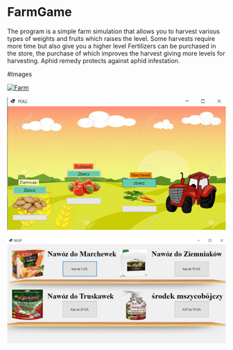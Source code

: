 # FarmGame
The program is a simple farm simulation that allows you to harvest various types of weights and fruits
which raises the level. Some harvests require more time but also give you a higher level
Fertilizers can be purchased in the store, the purchase of which improves the harvest giving more
levels for harvesting. Aphid remedy protects against aphid infestation. 

#Images

[![Farm][Farm]](Images/Farma1.png)

[![Field][Field]](Images/pole.png)

[![Shop][Shop]](Images/sklep.png)


[Farm]: Iamges/Farma1.png
[Field]: Images/pole.png
[Shop]: Images/sklep.png
